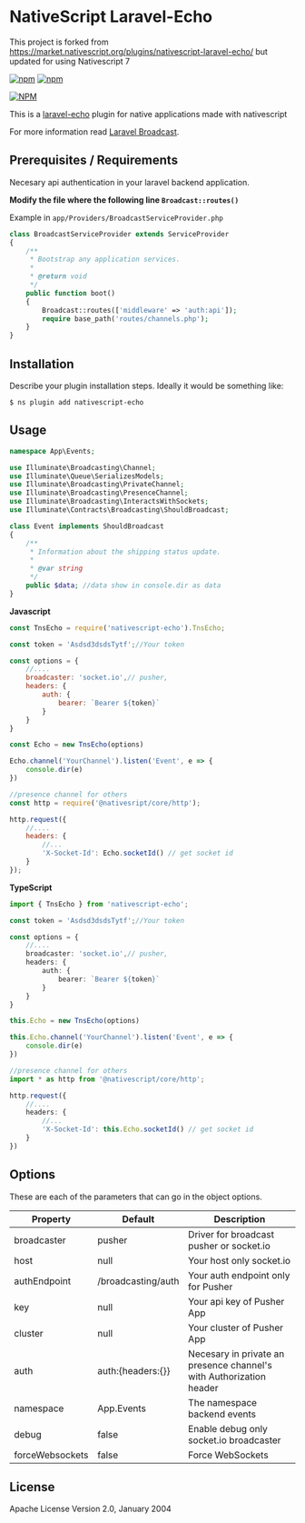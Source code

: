 # NativeScript Laravel-Echo
This project is forked from https://market.nativescript.org/plugins/nativescript-laravel-echo/ but updated for using Nativescript 7


[![npm](https://img.shields.io/npm/v/nativescript-echo.svg)](https://www.npmjs.com/package/nativescript-echo)
[![npm](https://img.shields.io/npm/dt/nativescript-echo.svg?label=npm%20downloads)](https://www.npmjs.com/package/nativescript-echo)

[![NPM](https://nodei.co/npm/nativescript-echo.png?downloads=true&downloadRank=true&stars=true)](https://npmjs.org/package/nativescript-echo)

This is a [laravel-echo](https://github.com/laravel/echo/blob/master/src/channel/pusher-channel.ts) plugin for native applications made with nativescript

For more information read [Laravel Broadcast](https://laravel.com/docs/master/broadcasting). 

## Prerequisites / Requirements

Necesary api authentication in your laravel backend application.

**Modify the file where the following line `Broadcast::routes()`**

Example in `app/Providers/BroadcastServiceProvider.php`

```php
class BroadcastServiceProvider extends ServiceProvider
{
    /**
     * Bootstrap any application services.
     *
     * @return void
     */
    public function boot()
    {
        Broadcast::routes(['middleware' => 'auth:api']);
        require base_path('routes/channels.php');
    }
}
```

## Installation

Describe your plugin installation steps. Ideally it would be something like:

`$ ns plugin add nativescript-echo`

## Usage 

```php
namespace App\Events;

use Illuminate\Broadcasting\Channel;
use Illuminate\Queue\SerializesModels;
use Illuminate\Broadcasting\PrivateChannel;
use Illuminate\Broadcasting\PresenceChannel;
use Illuminate\Broadcasting\InteractsWithSockets;
use Illuminate\Contracts\Broadcasting\ShouldBroadcast;

class Event implements ShouldBroadcast
{
    /**
     * Information about the shipping status update.
     *
     * @var string
     */
    public $data; //data show in console.dir as data
}
```


**Javascript**	
```javascript
const TnsEcho = require('nativescript-echo').TnsEcho;

const token = 'Asdsd3dsdsTytf';//Your token

const options = {
    //....
    broadcaster: 'socket.io',// pusher,
    headers: {
        auth: {
            bearer: `Bearer ${token}`
        }
    }
}

const Echo = new TnsEcho(options)

Echo.channel('YourChannel').listen('Event', e => {
    console.dir(e)
})

//presence channel for others
const http = require('@nativesript/core/http');

http.request({
    //....
    headers: {
        //...
        'X-Socket-Id': Echo.socketId() // get socket id
    }
});
```
    
    
**TypeScript**	  
```typescript
import { TnsEcho } from 'nativescript-echo';

const token = 'Asdsd3dsdsTytf';//Your token

const options = {
    //....
    broadcaster: 'socket.io',// pusher,
    headers: {
        auth: {
            bearer: `Bearer ${token}`
        }
    }
}

this.Echo = new TnsEcho(options)

this.Echo.channel('YourChannel').listen('Event', e => {
    console.dir(e)
})

//presence channel for others
import * as http from '@nativescript/core/http';

http.request({
    //....
    headers: {
        //...
        'X-Socket-Id': this.Echo.socketId() // get socket id
    }
})
```

## Options

These are each of the parameters that can go in the object options.
    
| Property | Default | Description |
| --- | --- | --- |
| broadcaster | pusher | Driver for broadcast pusher or socket.io |
| host | null | Your host only socket.io |
| authEndpoint | /broadcasting/auth | Your auth endpoint only for Pusher |
| key | null | Your api key of Pusher App |
| cluster | null | Your cluster of Pusher App |
| auth | auth:{headers:{}} | Necesary in private an presence channel's with Authorization header |
| namespace | App.Events | The namespace backend events |
| debug | false | Enable debug only socket.io broadcaster |
| forceWebsockets | false | Force WebSockets |
    
## License

Apache License Version 2.0, January 2004
